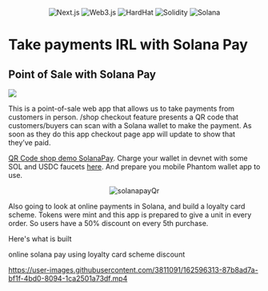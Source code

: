 

<p align="center">
<img alt="Next.js" src="https://img.shields.io/badge/-Next.js-black?style=for-the-badge&logo=next.js&logoColor=white" /> 
<img alt="Web3.js" src="https://img.shields.io/badge/-Web3.js-F16822?style=for-the-badge&logo=web3.js&logoColor=white" />
<img alt="HardHat" src="https://img.shields.io/badge/-Hardhat-7C86C7?style=for-the-badge&logo=hardhat&logoColor=white" />
<img alt="Solidity" src="https://img.shields.io/badge/-Solidity-BAC9F9?style=for-the-badge&logo=solidity&logoColor=363636" />
<img alt="Solana" src="https://img.shields.io/badge/-Solana-3C3C3D?style=for-the-badge&logo=solana&logoColor=white" />
</p>

# Take payments IRL with Solana Pay


## Point of Sale with Solana Pay

<img src="https://solanapay.com/_next/image?url=%2F_next%2Fstatic%2Fmedia%2Fsolanapay-logo.e34e7b7f.svg&w=256&q=75"/>

This is a point-of-sale web app that allows us to take payments from customers in person. /shop checkout feature presents a QR code that customers/buyers can scan with a Solana wallet to make the payment. As soon as they do this app checkout page app will update to show that they’ve paid.

[QR Code shop demo SolanaPay](https://solana-pay-checkout.vercel.app/shop). Charge your wallet in devnet with some SOL and USDC faucets [here](https://spl-token-faucet.com/?token-name=USDC-Dev). And prepare you mobile Phantom wallet app to use.
<p align="center">
  
  <div align="center">
    
![solanapayQr](https://user-images.githubusercontent.com/3811091/162596348-9906f818-a4f9-482d-9602-97996ca60d95.gif)
    
  </div>
  
</p>




Also going to look at online payments in Solana, and build a loyalty card scheme. Tokens were mint and this app is prepared to give a unit in every order. So users have a 50% discount on every 5th purchase.

Here's what is built

online solana pay using loyalty card scheme discount
  
https://user-images.githubusercontent.com/3811091/162596313-87b8ad7a-bf1f-4bd0-8094-1ca2501a73df.mp4




